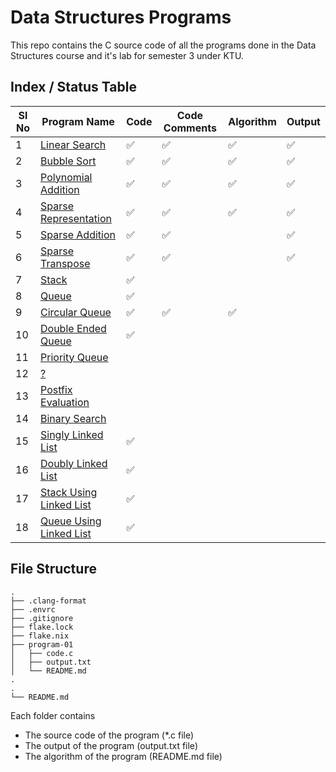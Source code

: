 # Data Structures Programs

This repo contains the C source code of all the programs done in the Data Structures course and it's lab for semester 3 under KTU.

## Index / Status Table

| Sl No | Program Name                             | Code | Code Comments | Algorithm | Output |
| ----- | ---------------------------------------- | ---- | ------------- | --------- | ------ |
| 1     | [Linear Search](./program-01/)           | ✅    | ✅             | ✅         | ✅      |
| 2     | [Bubble Sort](./program-02/)             | ✅    | ✅             | ✅         | ✅      |
| 3     | [Polynomial Addition](./program-03/)     | ✅    | ✅             | ✅         | ✅      |
| 4     | [Sparse Representation](./program-04/)   | ✅    | ✅             | ✅         | ✅      |
| 5     | [Sparse Addition](./program-05/)         | ✅    | ✅             |           | ✅      |
| 6     | [Sparse Transpose](./program-06/)        | ✅    | ✅             |           | ✅      |
| 7     | [Stack](./program-07/)                   | ✅    |               |           |        |
| 8     | [Queue](./program-08/)                   | ✅    |               |           |        |
| 9     | [Circular Queue](./program-09/)          | ✅    | ✅             | ✅         |        |
| 10    | [Double Ended Queue](./program-10/)      | ✅    |               |           |        |
| 11    | [Priority Queue](./program-11/)          |      |               |           |        |
| 12    | [?](./program-12/)                       |      |               |           |        |
| 13    | [Postfix Evaluation](./program-13/)      |      |               |           |        |
| 14    | [Binary Search](./program-14/)           |      |               |           |        |
| 15    | [Singly Linked List](./program-15/)      | ✅    |               |           |        |
| 16    | [Doubly Linked List](./program-16/)      | ✅    |               |           |        |
| 17    | [Stack Using Linked List](./program-17/) | ✅    |               |           |        |
| 18    | [Queue Using Linked List](./program-18/) | ✅    |               |           |        |

## File Structure

```console
.
├── .clang-format
├── .envrc
├── .gitignore
├── flake.lock
├── flake.nix
├── program-01
│   ├── code.c
│   ├── output.txt
│   └── README.md
.
.
└── README.md
```

Each folder contains

- The source code of the program (\*.c file)
- The output of the program (output.txt file)
- The algorithm of the program (README.md file)
